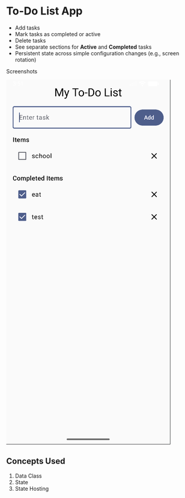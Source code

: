 # To-Do List App

- Add tasks
- Mark tasks as completed or active
- Delete tasks
- See separate sections for **Active** and **Completed** tasks
- Persistent state across simple configuration changes (e.g., screen rotation)

Screenshots

![Active Tasks](screenshots/todolist.png)  




## Concepts Used
1. Data Class
2. State
3. State Hosting
   


